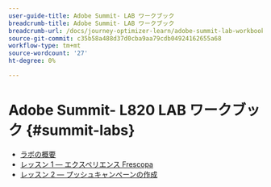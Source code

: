 ```yaml
---
user-guide-title: Adobe Summit- LAB ワークブック
breadcrumb-title: Adobe Summit- LAB ワークブック
breadcrumb-url: /docs/journey-optimizer-learn/adobe-summit-lab-workbooks/overview.html
source-git-commit: c35b58a488d37d0cba9aa79cdb04924162655a68
workflow-type: tm+mt
source-wordcount: '27'
ht-degree: 0%

---
```



# Adobe Summit- L820 LAB ワークブック {#summit-labs}

+ [ラボの概要](/help/summit/l820-lab-workbook/lab-overview.md)
+ [レッスン 1 — エクスペリエンス Frescopa](/help/summit/l820-lab-workbook/lesson-1-experience-frescopa.md)
+ [レッスン 2 — プッシュキャンペーンの作成](/help/summit/l820-lab-workbook/lesson-2-create-a-push-campaign.md)
